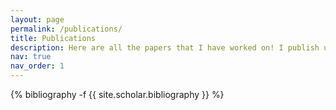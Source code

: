 ```yaml
---
layout: page
permalink: /publications/
title: Publications
description: Here are all the papers that I have worked on! I publish under the name <b>Kuan Heng Lin</b>.
nav: true
nav_order: 1
---
```

<!-- _pages/publications.md -->
<div class="publications">

{% bibliography -f {{ site.scholar.bibliography }} %}

</div>
